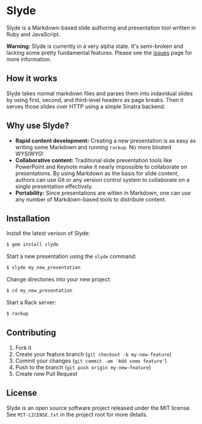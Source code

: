 # Slyde

Slyde is a Markdown-based slide authoring and presentation tool written in Ruby
and JavaScript.

**Warning:** Slyde is currently in a very alpha state. It's semi-broken and
lacking some pretty fundamental features. Please see the [issues][issues] page
for more information.

[issues]: https://github.com/bloudermilk/slyde/issues

## How it works

Slyde takes normal markdown files and parses them into indavidual slides by
using first, second, and third-level headers as page breaks. Then it serves
those slides over HTTP using a simple Sinatra backend. 

## Why use Slyde?

* **Rapid content development:** Creating a new presentation is as easy as
  writing some Markdown and running `rackup`. No more bloated WYSIWYG!
* **Collaborative content:** Traditional slide presentation tools like
  PowerPoint and Keynote make it nearly impossible to collaborate on
  presentations. By using Markdown as the basis for slide content, authors can
  use Git or any version control system to collaborate on a single
  presentation effectively.
* **Portability:** Since presentations are witten in Markdown, one can use any
  number of Markdown-based tools to distribute content. 

## Installation

Install the latest verison of Slyde:

```bash
$ gem install slyde
```

Start a new presentation using the `slyde` command:

```bash
$ slyde my_new_presentation
```

Change directories into your new project:

```bash
$ cd my_new_presentation
```

Start a Rack server:

```bash
$ rackup
```

## Contributing

1. Fork it
2. Create your feature branch (`git checkout -b my-new-feature`)
3. Commit your changes (`git commit -am 'Add some feature'`)
4. Push to the branch (`git push origin my-new-feature`)
5. Create new Pull Request

## License

Slyde is an open source software project released under the MIT license. See
`MIT-LICENSE.txt` in the project root for more details.

